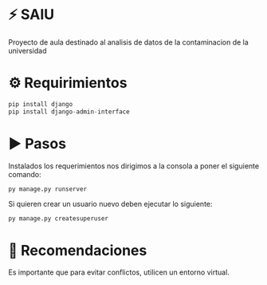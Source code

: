 # ⚡️ SAIU

Proyecto de aula destinado al analisis de datos de la contaminacion de la universidad

# ⚙️ Requirimientos
```py
pip install django
pip install django-admin-interface
```

# ▶️ Pasos

Instalados los requerimientos nos dirigimos a la consola a poner el siguiente comando:

```bash
py manage.py runserver
```

Si quieren crear un usuario nuevo deben ejecutar lo siguiente:

```
py manage.py createsuperuser
```

# 🚀 Recomendaciones

Es importante que para evitar conflictos, utilicen un entorno virtual.